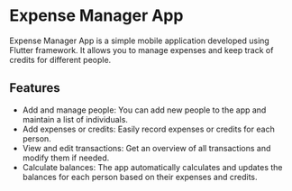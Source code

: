 # Expense Manager App

Expense Manager App is a simple mobile application developed using Flutter framework. It allows you to manage expenses and keep track of credits for different people.

## Features

- Add and manage people: You can add new people to the app and maintain a list of individuals.
- Add expenses or credits: Easily record expenses or credits for each person.
- View and edit transactions: Get an overview of all transactions and modify them if needed.
- Calculate balances: The app automatically calculates and updates the balances for each person based on their expenses and credits.
